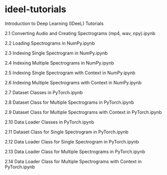 # ideel-tutorials
Introduction to Deep Learning (IDeeL) Tutorials

2.1  Converting Audio and Creating Spectrograms (mp4, wav, npy).ipynb

2.2  Loading Spectrograms in NumPy.ipynb

2.3  Indexing Single Spectrogram in NumPy.ipynb

2.4  Indexing Multiple Spectrograms in NumPy.ipynb

2.5  Indexing Single Spectrogram with Context in NumPy.ipynb

2.6  Indexing Multiple Spectrograms with Context in NumPy.ipynb

2.7  Dataset Classes in PyTorch.ipynb

2.8  Dataset Class for Multiple Spectrograms in PyTorch.ipynb

2.9  Dataset Class for Multiple Spectrograms with Context in PyTorch.ipynb

2.10 Data Loader Classes in PyTorch.ipynb

2.11 Dataset Class for Single Spectrogram in PyTorch.ipynb

2.12 Data Loader Class for Single Spectrogram in PyTorch.ipynb

2.13 Data Loader Class for Multiple Spectrograms in PyTorch.ipynb

2.14 Data Loader Class for Multiple Spectrograms with Context in PyTorch.ipynb
